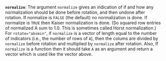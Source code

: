**`normalize`**: The argument `normalize` gives an indication of if and how any normalization should be done before rotation, and then undone after rotation. 
If normalize is `FALSE` (the default) no normalization is done. 
If normalize is `TRUE` then Kaiser normalization is done. 
(So squared row entries of normalized A sum to 1.0. 
This is sometimes called Horst normalization.) 
For `rotate="absmin"`, if `normalize` is a vector of length equal to the number of indicators (i.e., the number of rows of `A`), then the colums are divided by `normalize` before rotation and multiplied by `normalize` after rotation. 
Also, If `normalize` is a function then it should take `A` as an argument and return a vector which is used like the vector above.
